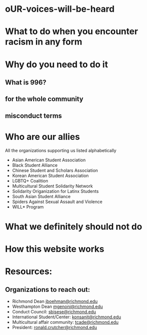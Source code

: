# oUR-voices-will-be-heard

# What to do when you encounter racism in any form 
# Why do you need to do it 

What is 996?
--- 

for the whole community
---

misconduct terms
---


# Who are our allies
All the organizations supporting us listed alphabetically
- Asian American Student Association 
- Black Student Alliance
- Chinese Student and Scholars Association
- Korean American Student Association
- LGBTQ+ Coalition
- Multicultural Student Solidarity Network
- Solidarity Origanization for Latinx Students 
- South Asian Student Alliance
- Spiders Against Sexual Assault and Violence
- WILL* Program

# What we definitely should not do 
# How this website works 

# Resources:
## Organizations to reach out:
- Richmond Dean jboehman@richmond.edu
- Westhampton Dean mgenoni@richmond.edu 
- Conduct Council: sbisese@richmond.edu
- International Student/Center: konsanit@richmond.edu 
- Multicultural affair community: tcade@richmond.edu
- President: ronald.crutcher@richmond.edu 
